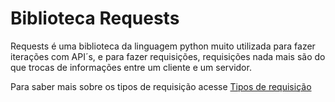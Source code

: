  # Biblioteca Requests
 
 Requests é uma biblioteca da linguagem python muito utilizada para fazer iterações com API´s, e para fazer requisições, requisições nada mais são do que
 trocas de informações entre um cliente e um servidor.

 Para saber mais sobre os tipos de requisição acesse [Tipos de requisição]

 [Tipos de requisição]: https://github.com/GabrielMoreto/Biblioteca_Requests/blob/702b882dc1e7b47b86211ac5c78a042da56b3e05/Requests.md
  
